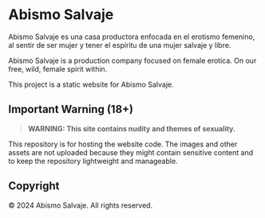 # Abismo Salvaje

Abismo Salvaje es una casa productora enfocada en el erotismo femenino, al sentir de ser mujer y tener el espíritu de una mujer salvaje y libre.

Abismo Salvaje is a production company focused on female erotica. On our free, wild, female spirit within.

This project is a static website for Abismo Salvaje.

## Important Warning (18+)

> **WARNING: This site contains nudity and themes of sexuality.**

This repository is for hosting the website code. The images and other assets are not uploaded because they might contain sensitive content and to keep the repository lightweight and manageable.

## Copyright

© 2024 Abismo Salvaje. All rights reserved.
